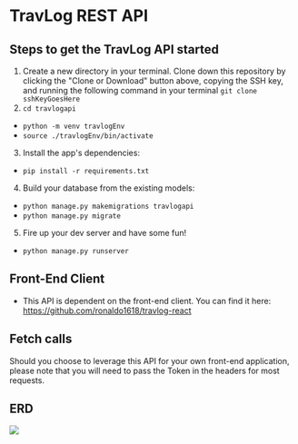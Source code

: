 # TravLog REST API

## Steps to get the TravLog API started

1. Create a new directory in your terminal. Clone down this repository by clicking the "Clone or Download" button above, copying the SSH key, and running the following command in your terminal `git clone sshKeyGoesHere`
2. `cd travlogapi`
- `python -m venv travlogEnv`
- `source ./travlogEnv/bin/activate`
3. Install the app's dependencies:
- `pip install -r requirements.txt`
4. Build your database from the existing models:
- `python manage.py makemigrations travlogapi`
- `python manage.py migrate`
5. Fire up your dev server and have some fun!
- `python manage.py runserver`

## Front-End Client
- This API is dependent on the front-end client. You can find it here: https://github.com/ronaldo1618/travlog-react

## Fetch calls

Should you choose to leverage this API for your own front-end application, please note that you will need to pass the Token in the headers for most requests.

## ERD

![](https://i.imgur.com/8VE7U85.png)
